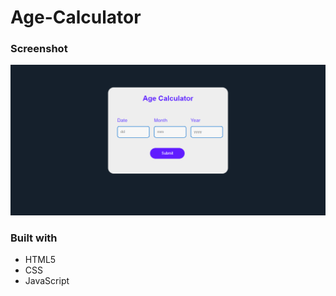 # Age-Calculator
### Screenshot

![desktop-view](View.PNG)

### Built with

- HTML5
- CSS
- JavaScript
